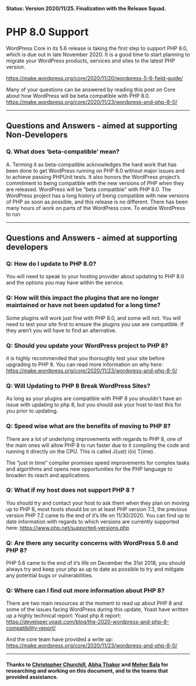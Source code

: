 **Status: Version 2020/11/25. Finalization with the Release Squad.**

# PHP 8.0 Support
WordPress Core in its 5.6 release is taking the first step to support PHP 8.0, which is due out in late November 2020. It is a good time to start planning to migrate your WordPress products, services and sites to the latest PHP version. 

https://make.wordpress.org/core/2020/11/20/wordpress-5-6-field-guide/

Many of your questions can be answered by reading this post on Core about how WordPress will be beta compatible with PHP 8.0. 
https://make.wordpress.org/core/2020/11/23/wordpress-and-php-8-0/ 


***

## Questions and Answers - aimed at supporting Non-Developers 

### Q. What does ‘beta-compatible’ mean?
A. Terming it as beta-compatible acknowledges the hard work that has been done to get WordPress running on PHP 8.0 without major issues and to achieve passing PHPUnit tests. It also honors the WordPress project’s commitment to being compatible with the new versions of PHP when they are released.
WordPress will be “beta compatible” with PHP 8.0. The WordPress project has a long history of being compatible with new versions of PHP as soon as possible, and this release is no different. There has been many hours of work on parts of the  WordPress core. To enable WordPress to run 
***

## Questions and Answers - aimed at supporting developers 

### Q: How do I update to PHP 8.0? 
You will need to speak to your hosting provider about updating to PHP 8.0 and the options you may have within the service.


### Q: How will this impact the plugins that are no longer maintained or  have not been updated for a long time? 
Some plugins will work just fine with PHP 8.0, and some will not. You will need to test your site first to ensure the plugins you use are compatible. If they aren’t you will have to find an alternative.


### Q:  Should you update your WordPress project to PHP 8?
it is highly recommended that you thoroughly test your site before upgrading to PHP 8. You can read more information on why here: 
https://make.wordpress.org/core/2020/11/23/wordpress-and-php-8-0/


### Q: Will Updating to PHP 8 Break WordPress Sites?
As long as your plugins are compatible with PHP 8 you shouldn’t have an issue with updating to php 8, but you should ask your host to test this for you prior to updating. 


### Q: Speed wise what are the benefits of moving to PHP 8?
There are a lot of underlying improvements with regards to PHP 8, one of the main ones will allow PHP 8 to run faster due to it compiling the code and running it directly on the CPU.  This is called J(ust) i(n) T(ime).

The “just in time” compiler promises speed improvements for complex tasks and algorithms and opens new opportunities for the PHP language to broaden its reach and applications.


### Q: What if my host does not support PHP 8 ?
You should try and contact your host to ask them when they plan on moving up to PHP 8, most hosts should be on at least PHP version 7.3, the previous version PHP 7.2 came to the end of it’s life on 11/30/2020.  You can find up to date information with regards to which versions are currently supported here: 
https://www.php.net/supported-versions.php


### Q: Are there any security concerns with WordPress 5.6 and PHP 8?
PHP 5.6  came to the end of it’s life on December the 31st 2018, you should always try and keep your php as up to date as possible to try and mitigate any potential bugs or vulnerabilities. 


### Q: Where can I find out more information about PHP 8? 
There are two main resources at the moment to read up about PHP 8 and some of the issues facing WordPress during this update, Yoast have written up a highly technical report: 
 Yoast php 8 report: https://developer.yoast.com/blog/the-2020-wordpress-and-php-8-compatibility-report/
 
And the core team have provided a write up: https://make.wordpress.org/core/2020/11/23/wordpress-and-php-8-0/

***

#### Thanks to [Christopher Churchill](https://profiles.wordpress.org/vimes1984/), [Abha Thakor](https://profiles.wordpress.org/webcommsat/) and [Meher Bala](https://profiles.wordpress.org/meher/) for researching and working on this document, and to the teams that provided assistance.

